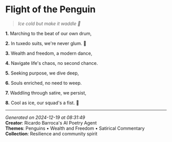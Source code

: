 # Flight of the Penguin

> *Ice cold but make it waddle 🐧*

**1.** Marching to the beat of our own drum,


**2.** In tuxedo suits, we're never glum. 🐧


**3.** Wealth and freedom, a modern dance,


**4.** Navigate life's chaos, no second chance.


**5.** Seeking purpose, we dive deep,


**6.** Souls enriched, no need to weep.


**7.** Waddling through satire, we persist,


**8.** Cool as ice, our squad's a fist. 💪



---

*Generated on 2024-12-19 at 08:31:49*  
**Creator**: Ricardo Barroca's AI Poetry Agent  
**Themes**: Penguins • Wealth and Freedom • Satirical Commentary  
**Collection**: Resilience and community spirit